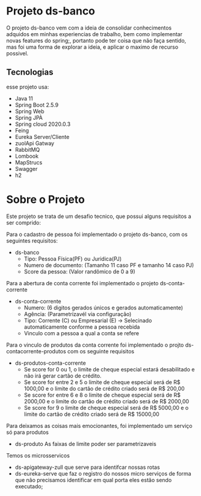 # Projeto ds-banco

O projeto ds-banco vem com a ideia de consolidar conhecimentos adquidos em minhas experiencias de trabalho, bem como implementar novas features do spring;,
portanto pode ter coisa que não faça sentido, mas foi uma forma de explorar a ideia, e aplicar o maximo de recurso possivel.

## Tecnologias

esse projeto usa:
- Java 11
- Spring Boot 2.5.9
- Spring Web
- Spring JPÀ
- Spring cloud 2020.0.3
- Feing
- Eureka Server/Cliente
- zuolApi Gatway
- RabbitMQ
- Lombook
- MapStrucs
- Swagger
- h2

# Sobre o Projeto

Este projeto se trata de um desafio tecnico, que possui alguns requisitos a ser comprido:

Para o cadastro de pessoa foi implementado o projeto ds-banco, com os seguintes requisitos:
- ds-banco
    - Tipo: Pessoa Física(PF) ou Juridica(PJ)
    - Numero de documento: (Tamanho 11 caso PF e tamanho 14 caso PJ)
    - Score da pessoa: (Valor randômico de 0 a 9)

Para a abertura de conta corrente foi implementado o projeto ds-conta-corrente
- ds-conta-corrente
    - Numero: (6 digitos gerados únicos e gerados automaticamente)
    - Agência: (Parametrizavél via configuração)
    - Tipo: Corrente (C) ou Empresarial (E) -> Selecinado automaticamente conforme a pessoa recebida
    - Vinculo com a pessoa a qual a conta se refere
    
Para o vinculo de produtos da conta corrente foi implementado o projto ds-contacorrente-produtos com os seguinte requisitos
- ds-produtos-conta-corrente    
    - Se score for 0 ou 1, o limite de cheque especial estará desabilitado e não irá gerar cartão de crédito.
    - Se score for entre 2 e 5 o limite de cheque especial será de R$ 1000,00 e o limite do cartão de crédito criado será de R$ 200,00
    - Se score for entre 6 e 8 o limite de cheque especial será de R$ 2000,00 e o limite do cartão de crédito criado será de R$ 2000,00
    - Se score for 9 o limite de cheque especial será de R$ 5000,00 e o limite do cartão de crédito criado será de R$ 15000,00
    
    
Para deixamos as coisas mais emocionantes, foi implementado um serviço só para produtos
- ds-produto
   As faixas de limite poder ser parametrizaveis
   
Temos os microsservicos 
- ds-apigateway-zull que serve para identifcar nossas rotas
- ds-eureka-serve que faz o registro do nossos micro serviços de forma que não precisamos identificar em qual porta eles estão sendo executado;
